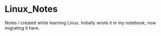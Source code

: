 # Linux_Notes
Notes I created while learning Linux. Initially wrote it in my notebook, now migrating it here.
